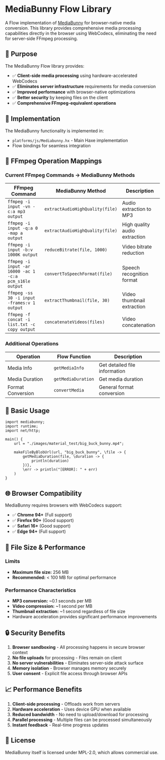 # MediaBunny Flow Library

A Flow implementation of [MediaBunny](https://mediabunny.dev/) for browser-native media conversion. This library provides comprehensive media processing capabilities directly in the browser using WebCodecs, eliminating the need for server-side FFmpeg processing.

## 🎯 Purpose

The MediaBunny Flow library provides:

- ✅ **Client-side media processing** using hardware-accelerated WebCodecs
- ✅ **Eliminates server infrastructure** requirements for media conversion
- ✅ **Improved performance** with browser-native optimizations
- ✅ **Better security** by keeping files on the client
- ✅ **Comprehensive FFmpeg-equivalent operations**

## 📁 Implementation

The MediaBunny functionality is implemented in:
- `platforms/js/Mediabunny.hx` - Main Haxe implementation
- Flow bindings for seamless integration

## 🔄 FFmpeg Operation Mappings

### Current FFmpeg Commands → MediaBunny Methods

| FFmpeg Command | MediaBunny Method | Description |
|----------------|-------------------|-------------|
| `ffmpeg -i input -vn -c:a mp3 output` | `extractAudioHighQuality(file)` | Audio extraction to MP3 |
| `ffmpeg -i input -q:a 0 -map a output` | `extractAudioHighQuality(file)` | High quality audio extraction |
| `ffmpeg -i input -b:v 1000K output` | `reduceBitrate(file, 1000)` | Video bitrate reduction |
| `ffmpeg -i input -ar 16000 -ac 1 -c:a pcm_s16le output` | `convertToSpeechFormat(file)` | Speech recognition format |
| `ffmpeg -ss 30 -i input -frames:v 1 output` | `extractThumbnail(file, 30)` | Video thumbnail extraction |
| `ffmpeg -f concat -i list.txt -c copy output` | `concatenateVideos(files)` | Video concatenation |

### Additional Operations

| Operation | Flow Function | Description |
|-----------|---------------|-------------|
| Media Info | `getMediaInfo` | Get detailed file information |
| Media Duration | `getMediaDuration` | Get media duration |
| Format Conversion | `convertMedia` | General format conversion |

## 🔧 Basic Usage

```flow
import mediabunny;
import runtime;
import net/http;

main() {
	url = "./images/material_test/big_buck_bunny.mp4";

	makeFileByBlobUrl(url, "big_buck_bunny", \file -> {
		getMediaDuration(file, \duration -> {
			println(duration)
		})},
		\err -> println("[ERROR]: " + err)
	)
}
```

## 🌐 Browser Compatibility

MediaBunny requires browsers with WebCodecs support:

- ✅ **Chrome 94+** (Full support)
- ✅ **Firefox 90+** (Good support)
- ✅ **Safari 16+** (Good support)
- ✅ **Edge 94+** (Full support)

## 🚧 File Size & Performance

### Limits
- **Maximum file size:** 256 MB
- **Recommended:** < 100 MB for optimal performance

### Performance Characteristics
- **MP3 conversion:** ~0.1 seconds per MB
- **Video compression:** ~1 second per MB
- **Thumbnail extraction:** ~1 second regardless of file size
- Hardware acceleration provides significant performance improvements

## 🔒 Security Benefits

1. **Browser sandboxing** - All processing happens in secure browser context
2. **No file uploads** for processing - Files remain on client
3. **No server vulnerabilities** - Eliminates server-side attack surface
4. **Memory isolation** - Browser manages memory securely
5. **User consent** - Explicit file access through browser APIs

## 📈 Performance Benefits

1. **Client-side processing** - Offloads work from servers
2. **Hardware acceleration** - Uses device GPU when available
3. **Reduced bandwidth** - No need to upload/download for processing
4. **Parallel processing** - Multiple files can be processed simultaneously
5. **Instant feedback** - Real-time progress updates

## 📄 License

MediaBunny itself is licensed under MPL-2.0, which allows commercial use.